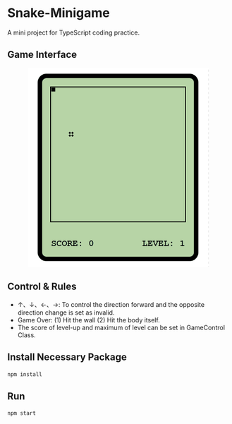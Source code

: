 # Snake-Minigame

A mini project for TypeScript coding practice.

## Game Interface

<div align="center"> <img src="https://github.com/zhuo-cheng/Snake-Minigame/blob/master/figs/game_interface.gif" width="410"> </div>

## Control & Rules


* ↑、↓、←、→: To control the direction forward and the opposite direction change is set as invalid.
* Game Over: (1) Hit the wall (2) Hit the body itself.
* The score of level-up and maximum of level can be set in GameControl Class.

## Install Necessary Package

```bash
npm install
```

## Run

```bash
npm start

